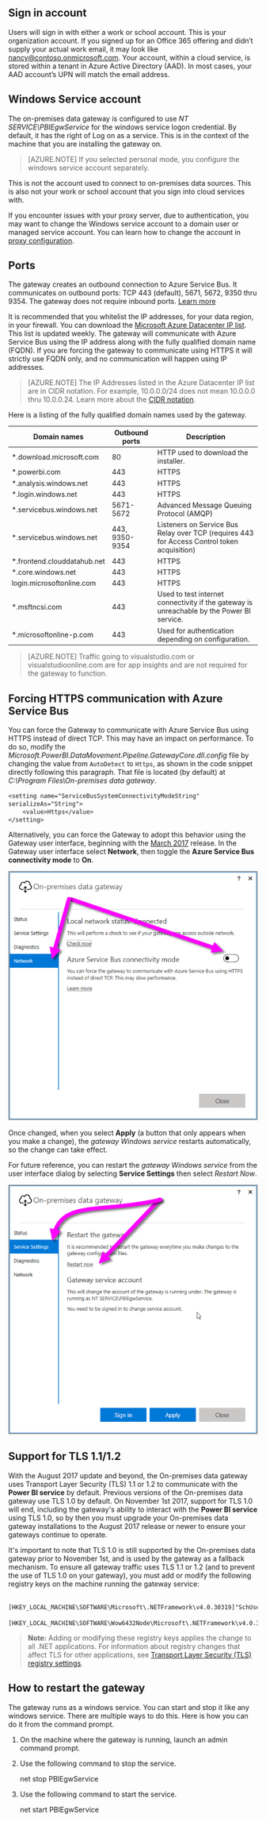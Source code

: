 ## Sign in account

Users will sign in with either a work or school account. This is your organization account. If you signed up for an Office 365 offering and didn’t supply your actual work email, it may look like nancy@contoso.onmicrosoft.com. Your account, within a cloud service, is stored within a tenant in Azure Active Directory (AAD). In most cases, your AAD account’s UPN will match the email address.

## Windows Service account

The on-premises data gateway is configured to use *NT SERVICE\PBIEgwService* for the windows service logon credential. By default, it has the right of Log on as a service. This is in the context of the machine that you are installing the gateway on.

> [AZURE.NOTE]  If you selected personal mode, you configure the windows service account separately.

This is not the account used to connect to on-premises data sources.  This is also not your work or school account that you sign into cloud services with.

If you encounter issues with your proxy server, due to authentication, you may want to change the Windows service account to a domain user or managed service account. You can learn how to change the account in [proxy configuration](powerbi-gateway-proxy.md#changing-the-gateway-service-account-to-a-domain-user).

## Ports

The gateway creates an outbound connection to Azure Service Bus. It communicates on outbound ports: TCP 443 (default), 5671, 5672, 9350 thru 9354.  The gateway does not require inbound ports. [Learn more](https://azure.microsoft.com/documentation/articles/service-bus-fundamentals-hybrid-solutions/)

It is recommended that you whitelist the IP addresses, for your data region, in your firewall. You can download the [Microsoft Azure Datacenter IP list](https://www.microsoft.com/download/details.aspx?id=41653). This list is updated weekly. The gateway will communicate with Azure Service Bus using the IP address along with the fully qualified domain name (FQDN). If you are forcing the gateway to communicate using HTTPS it will strictly use FQDN only, and no communication will happen using IP addresses.

> [AZURE.NOTE]  The IP Addresses listed in the Azure Datacenter IP list are in CIDR notation. For example, 10.0.0.0/24 does not mean 10.0.0.0 thru 10.0.0.24. Learn more about the [CIDR notation](http://whatismyipaddress.com/cidr).

Here is a listing of the fully qualified domain names used by the gateway.

|Domain names|Outbound ports|Description|
|---|---|---|
|*.download.microsoft.com|80|HTTP used to download the installer.|
|*.powerbi.com|443|HTTPS|
|*.analysis.windows.net|443|HTTPS|
|*.login.windows.net|443|HTTPS|
|*.servicebus.windows.net|5671-5672|Advanced Message Queuing Protocol (AMQP)|
|*.servicebus.windows.net|443, 9350-9354|Listeners on Service Bus Relay over TCP (requires 443 for Access Control token acquisition)|
|*.frontend.clouddatahub.net|443|HTTPS|
|*.core.windows.net|443|HTTPS|
|login.microsoftonline.com|443|HTTPS|
|*.msftncsi.com|443|Used to test internet connectivity if the gateway is unreachable by the Power BI service.|
|*.microsoftonline-p.com|443|Used for authentication depending on configuration.|

> [AZURE.NOTE] Traffic going to visualstudio.com or visualstudioonline.com are for app insights and are not required for the gateway to function.

## Forcing HTTPS communication with Azure Service Bus

You can force the Gateway to communicate with Azure Service Bus using HTTPS instead of direct TCP. This may have an impact on performance. To do so, modify the *Microsoft.PowerBI.DataMovement.Pipeline.GatewayCore.dll.config* file by changing the value from `AutoDetect` to `Https`, as shown in the code snippet directly following this paragraph. That file is located (by default) at *C:\Program Files\On-premises data gateway*.

```
<setting name="ServiceBusSystemConnectivityModeString" serializeAs="String">
    <value>Https</value>
</setting>
```

Alternatively, you can force the Gateway to adopt this behavior using the Gateway user interface, beginning with the [March 2017](https://powerbi.microsoft.com/blog/power-bi-gateways-march-update/) release. In the Gateway user interface select **Network**, then toggle the **Azure Service Bus connectivity mode** to **On**.

![](./media/gateway-onprem-accounts-ports-more/gw-onprem_01.png)

Once changed, when you select **Apply** (a button that only appears when you make a change), the *gateway Windows service* restarts automatically, so the change can take effect.

For future reference, you can restart the *gateway Windows service* from the user interface dialog by selecting **Service Settings** then select *Restart Now*.

![](./media/gateway-onprem-accounts-ports-more/gw-onprem_02.png)

## Support for TLS 1.1/1.2

With the August 2017 update and beyond, the On-premises data gateway uses Transport Layer Security (TLS) 1.1 or 1.2 to communicate with the **Power BI service** by default. Previous versions of the On-premises data gateway use TLS 1.0 by default. On November 1st 2017, support for TLS 1.0 will end, including the gateway's ability to interact with the **Power BI service** using TLS 1.0, so by then you must upgrade your On-premises data gateway installations to the August 2017 release or newer to ensure your gateways continue to operate. 

It's important to note that TLS 1.0 is still supported by the On-premises data gateway prior to November 1st, and is used by the gateway as a fallback mechanism. To ensure all gateway traffic uses TLS 1.1 or 1.2 (and to prevent the use of TLS 1.0 on your gateway), you must add or modify the following registry keys on the machine running the gateway service:

        [HKEY_LOCAL_MACHINE\SOFTWARE\Microsoft\.NETFramework\v4.0.30319]"SchUseStrongCrypto"=dword:00000001
        [HKEY_LOCAL_MACHINE\SOFTWARE\Wow6432Node\Microsoft\.NETFramework\v4.0.30319]"SchUseStrongCrypto"=dword:00000001

> **Note:** Adding or modifying these registry keys applies the change to all .NET applications. For information about registry changes that affect TLS for other applications, see [Transport Layer Security (TLS) registry settings](https://docs.microsoft.com/windows-server/security/tls/tls-registry-settings).



## How to restart the gateway

The gateway runs as a windows service. You can start and stop it like any windows service. There are multiple ways to do this. Here is how you can do it from the command prompt.

1.	On the machine where the gateway is running, launch an admin command prompt.

2.	Use the following command to stop the service.

    net stop PBIEgwService

3.	Use the following command to start the service.

    net start PBIEgwService
